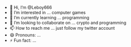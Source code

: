 - 👋 Hi, I’m @Leboy666
- 👀 I’m interested in ... computer games
- 🌱 I’m currently learning ... programming
- 💞️ I’m looking to collaborate on ... crypto and programming
- 📫 How to reach me ... just follow my twitter account
- 😄 Pronouns: ...
- ⚡ Fun fact: ...

<!---
Leboy666/Leboy666 is a ✨ special ✨ repository because its `README.md` (this file) appears on your GitHub profile.
You can click the Preview link to take a look at your changes.
--->

